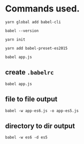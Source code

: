 # Commands used.

`yarn global add babel-cli`

`babel --version`

`yarn init`

`yarn add babel-preset-es2015`

`babel app.js`

## create `.babelrc`

`babel app.js`

## file to file output
`babel -w app-es6.js -o app-es5.js`


## directory to dir output
`babel -w es6 -d es5`
